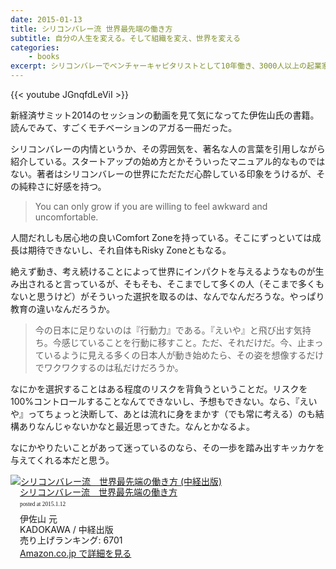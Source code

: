 ```yaml
---
date: 2015-01-13
title: シリコンバレー流 世界最先端の働き方
subtitle: 自分の人生を変える。そして組織を変え、世界を変える
categories: 
    - books
excerpt: シリコンバレーでベンチャーキャピタリストとして10年働き、3000人以上の起業家と出会ってきた著者・伊佐山元氏が語る世界最先端の地の「働き方」、「生き方」の“流儀"。
---
```


{{< youtube JGnqfdLeViI >}}

新経済サミット2014のセッションの動画を見て気になってた伊佐山氏の書籍。読んでみて、すごくモチベーションのアガる一冊だった。

シリコンバレーの内情というか、その雰囲気を、著名な人の言葉を引用しながら紹介している。スタートアップの始め方とかそういったマニュアル的なものではない。著者はシリコンバレーの世界にただただ心酔している印象をうけるが、その純粋さに好感を持つ。

> You can only grow if you are willing to feel awkward and uncomfortable.

人間だれしも居心地の良いComfort Zoneを持っている。そこにずっといては成長は期待できないし、それ自体もRisky Zoneともなる。

絶えず動き、考え続けることによって世界にインパクトを与えるようなものが生み出されると言っているが、そもそも、そこまでして多くの人（そこまで多くもないと思うけど）がそういった選択を取るのは、なんでなんだろうな。やっぱり教育の違いなんだろうか。

> 今の日本に足りないのは『行動力』である。『えいや』と飛び出す気持ち。今感じていることを行動に移すこと。ただ、それだけだ。今、止まっているように見える多くの日本人が動き始めたら、その姿を想像するだけでワクワクするのは私だけだろうか。

なにかを選択することはある程度のリスクを背負うということだ。リスクを100%コントロールすることなんてできないし、予想もできない。なら、『えいや』ってちょっと決断して、あとは流れに身をまかす（でも常に考える）のも結構ありなんじゃないかなと最近思ってきた。なんとかなるよ。

なにかやりたいことがあって迷っているのなら、その一歩を踏み出すキッカケを与えてくれる本だと思う。

<div class="azlink-box"><div class="azlink-image" style="float:left"><a href="http://www.amazon.co.jp/exec/obidos/ASIN/B00EL2CSIA/warikiru-22/" name="azlinklink" target="_blank"><img src="https://images-na.ssl-images-amazon.com/images/I/41TlkdZE9mL._SL160_.jpg" alt="シリコンバレー流　世界最先端の働き方 (中経出版)" style="border:none" /></a></div><div class="azlink-info" style="float:left;margin-left:15px;line-height:120%"><div class="azlink-name" style="margin-bottom:10px;line-height:120%"><a href="http://www.amazon.co.jp/exec/obidos/ASIN/B00EL2CSIA/warikiru-22/" name="azlinklink" target="_blank">シリコンバレー流　世界最先端の働き方</a><div class="azlink-powered-date" style="font-size:7pt;margin-top:5px;font-family:verdana;line-height:120%">posted at 2015.1.12</div></div><div class="azlink-detail">伊佐山 元<br />KADOKAWA / 中経出版<br />売り上げランキング: 6701<br /></div><div class="azlink-link" style="margin-top:5px"><a href="http://www.amazon.co.jp/exec/obidos/ASIN/B00EL2CSIA/warikiru-22/" target="_blank">Amazon.co.jp で詳細を見る</a></div></div><div class="azlink-footer" style="clear:left"></div></div>
